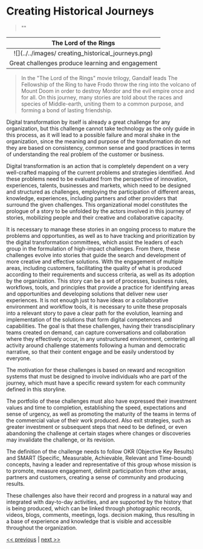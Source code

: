 # Creating Historical Journeys

>""

| The Lord of the Rings |
| :---: |
|![](../../images/ creating_historical_journeys.png)|
|Great challenges produce learning and engagement|

>In the "The Lord of the Rings" movie trilogy, Gandalf leads The Fellowship of the Ring to have Frodo throw the ring into the volcano of Mount Doom in order to destroy Mordor and the evil empire once and for all. On this journey, many stories are told about the races and species of Middle-earth, uniting them to a common purpose, and forming a bond of lasting friendship.

Digital transformation by itself is already a great challenge for any organization, but this challenge cannot take technology as the only guide in this process, as it will lead to a possible failure and moral shake in the organization, since the meaning and purpose of the transformation do not they are based on consistency, common sense and good practices in terms of understanding the real problem of the customer or business.

Digital transformation is an action that is completely dependent on a very well-crafted mapping of the current problems and strategies identified. And these problems need to be evaluated from the perspective of innovation, experiences, talents, businesses and markets, which need to be designed and structured as challenges, employing the participation of different areas, knowledge, experiences, including partners and other providers that surround the given challenges. This organizational model constitutes the prologue of a story to be unfolded by the actors involved in this journey of stories, mobilizing people and their creative and collaborative capacity.

It is necessary to manage these stories in an ongoing process to mature the problems and opportunities, as well as to have tracking and prioritization by the digital transformation committees, which assist the leaders of each group in the formulation of high-impact challenges. From there, these challenges evolve into stories that guide the search and development of more creative and effective solutions. With the engagement of multiple areas, including customers, facilitating the quality of what is produced according to their requirements and success criteria, as well as its adoption by the organization. This story can be a set of processes, business rules, workflows, tools, and principles that provide a practice for identifying areas and opportunities and developing solutions that deliver new user experiences. It is not enough just to have ideas or a collaborative environment and workflow tools, it is necessary to unite these proposals into a relevant story to pave a clear path for the evolution, learning and implementation of the solutions that form digital competences and capabilities. The goal is that these challenges, having their transdisciplinary teams created on demand, can capture conversations and collaboration where they effectively occur, in any unstructured environment, centering all activity around challenge statements following a human and democratic narrative, so that their content engage and be easily understood by everyone.

The motivation for these challenges is based on reward and recognition systems that must be designed to involve individuals who are part of the journey, which must have a specific reward system for each community defined in this storyline.

The portfolio of these challenges must also have expressed their investment values and time to completion, establishing the speed, expectations and sense of urgency, as well as promoting the maturity of the teams in terms of the commercial value of their work produced. Also exit strategies, such as greater investment or subsequent steps that need to be defined, or even abandoning the challenge at certain stages where changes or discoveries may invalidate the challenge, or its revision.

The definition of the challenge needs to follow OKR (Objective Key Results) and SMART (Specific, Measurable, Achievable, Relevant and Time-bound) concepts, having a leader and representative of this group whose mission is to promote, measure engagement, delimit participation from other areas, partners and customers, creating a sense of community and producing results.

These challenges also have their record and progress in a natural way and integrated with day-to-day activities, and are supported by the history that is being produced, which can be linked through photographic records, videos, blogs, comments, meetings, logs. decision making, thus resulting in a base of experience and knowledge that is visible and accessible throughout the organization.

[<< previous](6-collaborating_in_the_ecosystem) | [next >>](8-flowing_in_time_and_rhythm.md)
